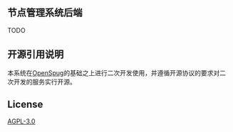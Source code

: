 ## 节点管理系统后端
 TODO

## 开源引用说明
 本系统在[OpenSpug](https://github.com/openspug/spug)的基础之上进行二次开发使用，并遵循开源协议的要求对二次开发的服务实行开源。

## License 
[AGPL-3.0](https://opensource.org/licenses/AGPL-3.0)
